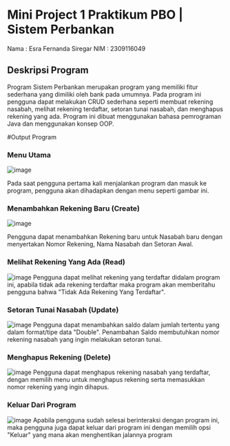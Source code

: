 # Mini Project 1 Praktikum PBO | Sistem Perbankan

Nama : Esra Fernanda Siregar
NIM  : 2309116049

## Deskripsi Program
Program Sistem Perbankan merupakan program yang memiliki fitur sederhana yang dimiliki oleh bank pada umumnya. Pada program ini pengguna dapat melakukan CRUD sederhana seperti membuat rekening nasabah, melihat rekening terdaftar, setoran tunai nasabah, dan menghapus rekening yang ada. Program ini dibuat menggunakan bahasa pemrograman Java dan menggunakan konsep OOP.

#Output Program

### Menu Utama
![image](https://github.com/user-attachments/assets/edcfc16f-1e65-4509-b297-cb3a526ce175)

Pada saat pengguna pertama kali menjalankan program dan masuk ke program, pengguna akan dihadapkan dengan menu seperti gambar ini. 

### Menambahkan Rekening Baru (Create)
![image](https://github.com/user-attachments/assets/a15a254f-e5bb-4a90-b5e5-786fe195cecb)

Pengguna dapat menambahkan Rekening baru untuk Nasabah baru dengan menyertakan Nomor Rekening, Nama Nasabah dan Setoran Awal.

### Melihat Rekening Yang Ada (Read)
![image](https://github.com/user-attachments/assets/dddc553a-b698-4fb5-acad-76c473aa9ae4)
Pengguna dapat melihat rekening yang terdaftar didalam program ini, apabila tidak ada rekening terdaftar maka program akan memberitahu pengguna bahwa "Tidak Ada Rekening Yang Terdaftar".

### Setoran Tunai Nasabah (Update)
![image](https://github.com/user-attachments/assets/796094c8-8223-4ffb-9ba3-5d5e33a71d13)
Pengguna dapat menambahkan saldo dalam jumlah tertentu yang dalam format/tipe data "Double". Penambahan Saldo membutuhkan nomor rekening nasabah yang ingin melakukan setoran tunai.

### Menghapus Rekening (Delete)
![image](https://github.com/user-attachments/assets/0cb2b998-39fc-4640-aa68-0a1a1567cb79)
Pengguna dapat menghapus rekening nasabah yang terdaftar, dengan memilih menu untuk menghapus rekening serta memasukkan nomor rekening yang ingin dihapus.

### Keluar Dari Program
![image](https://github.com/user-attachments/assets/0ed8ca1b-9ad9-4dd5-9dcc-1f7ab8c53e48)
Apabila pengguna sudah selesai berinteraksi dengan program ini, maka pengguna juga dapat keluar dari program ini dengan memilih opsi "Keluar" yang mana akan menghentikan jalannya program

